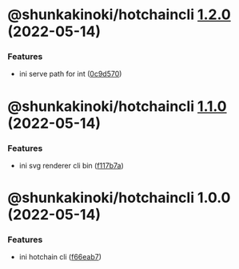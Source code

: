 # @shunkakinoki/hotchaincli [1.2.0](https://github.com/shunkakinoki/contracts/compare/@shunkakinoki/hotchaincli@1.1.0...@shunkakinoki/hotchaincli@1.2.0) (2022-05-14)

### Features

- ini serve path for int ([0c9d570](https://github.com/shunkakinoki/contracts/commit/0c9d570d9d65c178dd98a716ac572b18a4e2bd93))

# @shunkakinoki/hotchaincli [1.1.0](https://github.com/shunkakinoki/contracts/compare/@shunkakinoki/hotchaincli@1.0.0...@shunkakinoki/hotchaincli@1.1.0) (2022-05-14)

### Features

- ini svg renderer cli bin ([f117b7a](https://github.com/shunkakinoki/contracts/commit/f117b7abfad6b4e56a3dd45df2110371a0d71584))

# @shunkakinoki/hotchaincli 1.0.0 (2022-05-14)

### Features

- ini hotchain cli ([f66eab7](https://github.com/shunkakinoki/contracts/commit/f66eab762a6e15f05dc4662804f026efd2f17985))
